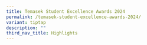 ```yaml
---
title: Temasek Student Excellence Awards 2024
permalink: /temasek-student-excellence-awards-2024/
variant: tiptap
description: ""
third_nav_title: Highlights
---
```

